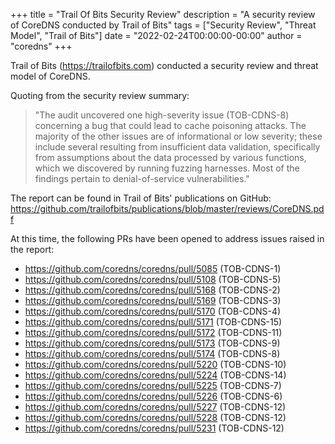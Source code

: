 +++
title = "Trail Of Bits Security Review"
description = "A security review of CoreDNS conducted by Trail of Bits"
tags = ["Security Review", "Threat Model", "Trail of Bits"]
date = "2022-02-24T00:00:00-00:00"
author = "coredns"
+++

Trail of Bits (https://trailofbits.com) conducted a security review and threat model of CoreDNS.

Quoting from the security review summary:

> "The audit uncovered one high-severity issue (TOB-CDNS-8) concerning a bug that could lead to cache poisoning attacks.
> The majority of the other issues are of informational or low severity; these include several resulting from insufficient
> data validation, specifically from assumptions about the data processed by various functions, which we discovered by
> running fuzzing harnesses. Most of the findings pertain to denial-of-service vulnerabilities."

The report can be found in Trail of Bits' publications on GitHub: https://github.com/trailofbits/publications/blob/master/reviews/CoreDNS.pdf

At this time, the following PRs have been opened to address issues raised in the report: 

* https://github.com/coredns/coredns/pull/5085 (TOB-CDNS-1)
* https://github.com/coredns/coredns/pull/5108 (TOB-CDNS-5)
* https://github.com/coredns/coredns/pull/5168 (TOB-CDNS-2)
* https://github.com/coredns/coredns/pull/5169 (TOB-CDNS-3)
* https://github.com/coredns/coredns/pull/5170 (TOB-CDNS-4)
* https://github.com/coredns/coredns/pull/5171 (TOB-CDNS-15)
* https://github.com/coredns/coredns/pull/5172 (TOB-CDNS-11)
* https://github.com/coredns/coredns/pull/5173 (TOB-CDNS-9)
* https://github.com/coredns/coredns/pull/5174 (TOB-CDNS-8)
* https://github.com/coredns/coredns/pull/5220 (TOB-CDNS-10)
* https://github.com/coredns/coredns/pull/5224 (TOB-CDNS-14)
* https://github.com/coredns/coredns/pull/5225 (TOB-CDNS-7)
* https://github.com/coredns/coredns/pull/5226 (TOB-CDNS-6)
* https://github.com/coredns/coredns/pull/5227 (TOB-CDNS-12)
* https://github.com/coredns/coredns/pull/5228 (TOB-CDNS-12)
* https://github.com/coredns/coredns/pull/5231 (TOB-CDNS-12)
